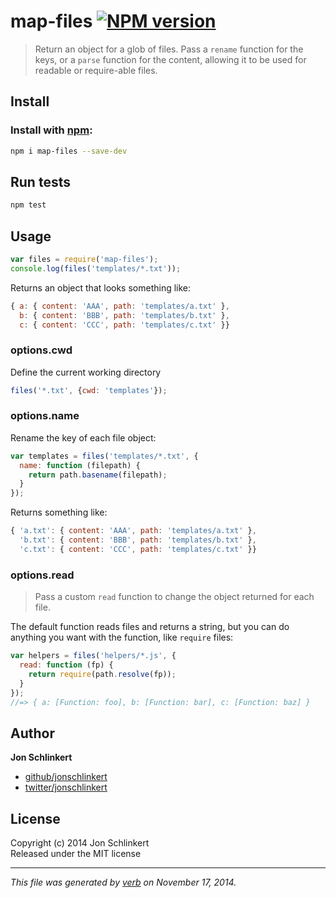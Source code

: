 # map-files [![NPM version](https://badge.fury.io/js/map-files.svg)](http://badge.fury.io/js/map-files)

> Return an object for a glob of files. Pass a `rename` function for the keys, or a `parse` function for the content, allowing it to be used for readable or require-able files.

## Install
### Install with [npm](npmjs.org):

```bash
npm i map-files --save-dev
```

## Run tests

```bash
npm test
```

## Usage

```js
var files = require('map-files');
console.log(files('templates/*.txt'));
```
Returns an object that looks something like:

```js
{ a: { content: 'AAA', path: 'templates/a.txt' },
  b: { content: 'BBB', path: 'templates/b.txt' },
  c: { content: 'CCC', path: 'templates/c.txt' }}
```

### options.cwd

Define the current working directory

```js
files('*.txt', {cwd: 'templates'});
```

### options.name

Rename the key of each file object:

```js
var templates = files('templates/*.txt', {
  name: function (filepath) {
    return path.basename(filepath);
  }
});
```
Returns something like:

```js
{ 'a.txt': { content: 'AAA', path: 'templates/a.txt' },
  'b.txt': { content: 'BBB', path: 'templates/b.txt' },
  'c.txt': { content: 'CCC', path: 'templates/c.txt' }}
```


### options.read

> Pass a custom `read` function to change the object returned for each file.


The default function reads files and returns a string, but you can do anything
you want with the function, like `require` files:

```js
var helpers = files('helpers/*.js', {
  read: function (fp) {
    return require(path.resolve(fp));
  }
});
//=> { a: [Function: foo], b: [Function: bar], c: [Function: baz] }
```


## Author

**Jon Schlinkert**
 
+ [github/jonschlinkert](https://github.com/jonschlinkert)
+ [twitter/jonschlinkert](http://twitter.com/jonschlinkert) 

## License
Copyright (c) 2014 Jon Schlinkert  
Released under the MIT license

***

_This file was generated by [verb](https://github.com/assemble/verb) on November 17, 2014._

[globby]: https://github.com/sindresorhus/globby